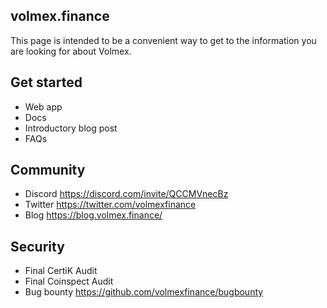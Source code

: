 ## volmex.finance

This page is intended to be a convenient way to get to the information you are looking for about Volmex.

## Get started

- Web app
- Docs
- Introductory blog post
- FAQs

## Community 

- Discord https://discord.com/invite/QCCMVnecBz
- Twitter https://twitter.com/volmexfinance
- Blog https://blog.volmex.finance/

## Security

- Final CertiK Audit
- Final Coinspect Audit
- Bug bounty https://github.com/volmexfinance/bugbounty

